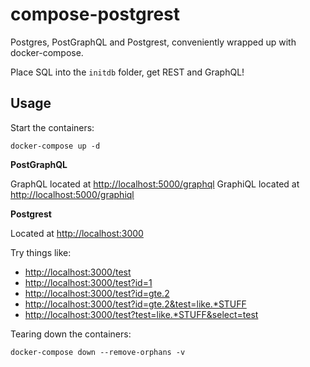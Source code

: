 compose-postgrest
=================

Postgres, PostGraphQL and Postgrest, conveniently wrapped up with docker-compose.

Place SQL into the `initdb` folder, get REST and GraphQL!

Usage
-----

Start the containers:

`docker-compose up -d`

**PostGraphQL**

GraphQL located at [http://localhost:5000/graphql](http://localhost:5000/graphql)
GraphiQL located at [http://localhost:5000/graphiql](http://localhost:5000/graphiql)

**Postgrest**

Located at [http://localhost:3000](http://localhost:3000)

Try things like:
* [http://localhost:3000/test](http://localhost:3000/test)
* [http://localhost:3000/test?id=1](http://localhost:3000/test?id=1)
* [http://localhost:3000/test?id=gte.2](http://localhost:3000/test?id=gte.2)
* [http://localhost:3000/test?id=gte.2&test=like.*STUFF](http://localhost:3000/test?id=gte.2&test=like.*STUFF)
* [http://localhost:3000/test?test=like.*STUFF&select=test](http://localhost:3000/test?test=like.*STUFF&select=test)

Tearing down the containers:

`docker-compose down --remove-orphans -v`